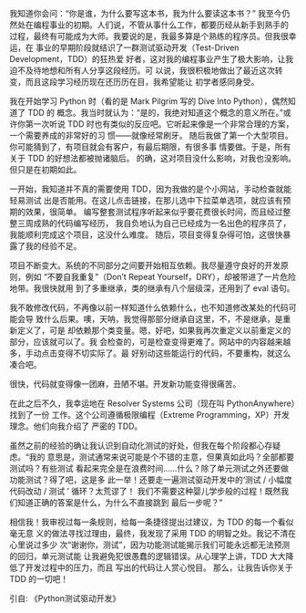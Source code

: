   我知道你会问：“你是谁，为什么要写这本书，我为什么要读这本书？”
我至今仍然处在编程事业的初期。人们说，不管从事什么工作，都要历经从新手到熟手的
过程，最终有可能成为大师。我要说的是，我最多算是个熟练的程序员。但我很幸运，在
事业的早期阶段就结识了一群测试驱动开发（Test-Driven Development，TDD）的狂热爱
好者，这对我的编程事业产生了极大影响，让我迫不及待地想和所有人分享这段经历。可
以说，我很积极地做出了最近这次转变，而且这段学习经历现在还历历在目，我希望能让
初学者感同身受。

  我在开始学习 Python 时（看的是 Mark Pilgrim 写的 Dive Into Python），偶然知道了 TDD 的
概念。我当时就认为：“是的，我绝对知道这个概念的意义所在。”或许你第一次听说 TDD
时也有类似的反应吧。它听起来像是一个非常合理的方案，一个需要养成的非常好的习
惯——就像经常刷牙。
随后我做了第一个大型项目。你可能猜到了，有项目就会有客户，有最后期限，有很多事
情要做。于是，所有关于 TDD 的好想法都被抛诸脑后。
的确，这对项目没什么影响，对我也没影响。
但只是在初期如此。

  一开始，我知道并不真的需要使用 TDD，因为我做的是个小网站，手动检查就能轻易测试
出是否能用。在这儿点击链接，在那儿选中下拉菜单选项，就应该有预期的效果，很简单。
编写整套测试程序听起来似乎要花费很长时间，而且经过整整三周成熟的代码编写经历，
我自负地认为自己已经成为一名出色的程序员了，我能顺利完成这个项目，这没什么难度。
随后，项目变得复杂得可怕，这很快暴露了我的经验不足。

  项目不断变大。系统的不同部分之间要开始相互依赖。我尽量遵守良好的开发原则，例如
“不要自我重复”（Don’t Repeat Yourself，DRY），却被带进了一片危险地带。我很快就用
到了多重继承，类的继承有八个层级深，还用到了 eval 语句。
 
  我不敢修改代码，不再像以前一样知道什么依赖什么，也不知道修改某处的代码可能会导
致什么后果。噢，天呐，我觉得那部分继承自这里，不，不是继承，是重新定义了，可是
却依赖那个类变量。嗯，好吧，如果我再次重定义以前重定义的部分，应该就可以了。我
会检查的，可是检查变得更难了。网站中的内容越来越多，手动点击变得不切实际了。最
好别动这些能运行的代码，不要重构，就这么凑合吧。

  很快，代码就变得像一团麻，丑陋不堪。开发新功能变得很痛苦。
  
  在此之后不久，我幸运地在 Resolver Systems 公司（现在叫 PythonAnywhere）找到了一份
工作。这个公司遵循极限编程（Extreme Programming，XP）开发理念。他们向我介绍了
严密的 TDD。

  虽然之前的经验的确让我认识到自动化测试的好处，但我在每个阶段都心存疑虑。“我的
意思是，测试通常来说可能是个不错的主意，但果真如此吗？全部都要测试吗？有些测试
看起来完全是在浪费时间……什么？除了单元测试之外还要做功能测试？得了吧，这是多
此一举！还要走一遍测试驱动开发中的‘测试 / 小幅度代码改动 / 测试 ’ 循环？太荒谬了！
我们不需要这种婴儿学步般的过程！既然我们知道正确的答案是什么，为什么不直接跳到
最后一步呢？”

  相信我！我审视过每一条规则，给每一条捷径提出过建议，为 TDD 的每一个看似毫无意
义的做法寻找过理由，最终，我发现了采用 TDD 的明智之处。我记不清在心里说过多少
次“谢谢你，测试”，因为功能测试能揭示我们可能永远都无法预测的回归，单元测试能
让我避免犯很愚蠢的逻辑错误。从心理学上讲，TDD 大大降低了开发过程中的压力，而且
写出的代码让人赏心悦目。
  那么，让我告诉你关于 TDD 的一切吧！
  
引自: 《Python测试驱动开发》